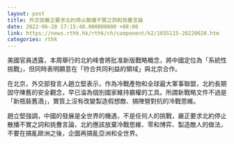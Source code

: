```yaml
---
layout: post
title: 外交部嚴正要求北約停止散播不實之詞和挑釁言論
date: 2022-06-28 17:15:40.000000000 +08:00
link: https://news.rthk.hk/rthk/ch/component/k2/1655115-20220628.htm
categories: rthk
---
```


美國官員透露，本周舉行的北約峰會將批准新版戰略概念，將中國定位為「系統性挑戰」，但同時表明願意在「符合共同利益的領域」與北京合作。

在北京，外交部發言人趙立堅表示，作為冷戰產物和全球最大軍事聯盟，北約長期固守陳舊的安全觀念，早已淪為個別國家維持霸權的工具。所謂新戰略文件不過是「新瓶裝舊酒」，實質上沒有改變製造假想敵、搞陣營對抗的冷戰思維。

趙立堅強調，中國的發展是全世界的機遇，不是任何人的挑戰，嚴正要求北約停止散播不實之詞和挑釁言論，北約應該放棄冷戰思維、零和博弈、製造敵人的做法，不要在搞亂歐洲之後，企圖再搞亂亞洲和全世界。
